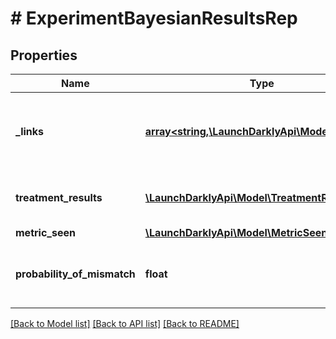 # # ExperimentBayesianResultsRep

## Properties

Name | Type | Description | Notes
------------ | ------------- | ------------- | -------------
**_links** | [**array<string,\LaunchDarklyApi\Model\Link>**](Link.md) | The location and content type of related resources | [optional]
**treatment_results** | [**\LaunchDarklyApi\Model\TreatmentResultRep[]**](TreatmentResultRep.md) | A list of the results for each treatment | [optional]
**metric_seen** | [**\LaunchDarklyApi\Model\MetricSeen**](MetricSeen.md) |  | [optional]
**probability_of_mismatch** | **float** | The probability of a Sample Ratio Mismatch | [optional]

[[Back to Model list]](../../README.md#models) [[Back to API list]](../../README.md#endpoints) [[Back to README]](../../README.md)
